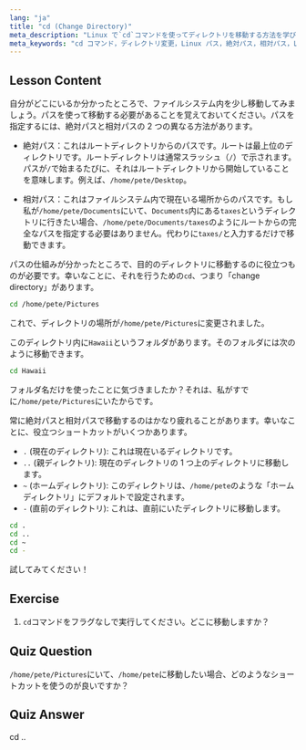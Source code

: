```yaml
---
lang: "ja"
title: "cd (Change Directory)"
meta_description: "Linux で`cd`コマンドを使ってディレクトリを移動する方法を学びます。絶対パス、相対パス、便利なショートカットを理解しましょう。Linux の学習を始めましょう！"
meta_keywords: "cd コマンド，ディレクトリ変更，Linux パス，絶対パス，相対パス，Linux チュートリアル，初心者 Linux, Linux ナビゲーション"
---
```


## Lesson Content

自分がどこにいるか分かったところで、ファイルシステム内を少し移動してみましょう。パスを使って移動する必要があることを覚えておいてください。パスを指定するには、絶対パスと相対パスの 2 つの異なる方法があります。

- 絶対パス：これはルートディレクトリからのパスです。ルートは最上位のディレクトリです。ルートディレクトリは通常スラッシュ（`/`）で示されます。パスが`/`で始まるたびに、それはルートディレクトリから開始していることを意味します。例えば、`/home/pete/Desktop`。

- 相対パス：これはファイルシステム内で現在いる場所からのパスです。もし私が`/home/pete/Documents`にいて、`Documents`内にある`taxes`というディレクトリに行きたい場合、`/home/pete/Documents/taxes`のようにルートからの完全なパスを指定する必要はありません。代わりに`taxes/`と入力するだけで移動できます。

パスの仕組みが分かったところで、目的のディレクトリに移動するのに役立つものが必要です。幸いなことに、それを行うための`cd`、つまり「change directory」があります。

```bash
cd /home/pete/Pictures
```

これで、ディレクトリの場所が`/home/pete/Pictures`に変更されました。

このディレクトリ内に`Hawaii`というフォルダがあります。そのフォルダには次のように移動できます。

```bash
cd Hawaii
```

フォルダ名だけを使ったことに気づきましたか？それは、私がすでに`/home/pete/Pictures`にいたからです。

常に絶対パスと相対パスで移動するのはかなり疲れることがあります。幸いなことに、役立つショートカットがいくつかあります。

- `.` (現在のディレクトリ): これは現在いるディレクトリです。
- `..` (親ディレクトリ): 現在のディレクトリの 1 つ上のディレクトリに移動します。
- `~` (ホームディレクトリ): このディレクトリは、`/home/pete`のような「ホームディレクトリ」にデフォルトで設定されます。
- `-` (直前のディレクトリ): これは、直前にいたディレクトリに移動します。

```bash
cd .
cd ..
cd ~
cd -
```

試してみてください！

## Exercise

1. `cd`コマンドをフラグなしで実行してください。どこに移動しますか？

## Quiz Question

`/home/pete/Pictures`にいて、`/home/pete`に移動したい場合、どのようなショートカットを使うのが良いですか？

## Quiz Answer

cd ..
